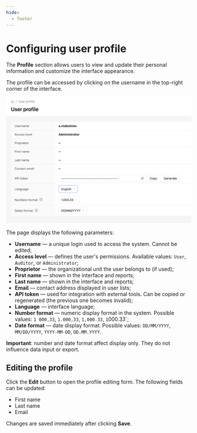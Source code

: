 ```yaml
---
hide:
  - footer
---
```


# Configuring user profile

The **Profile** section allows users to view and update their personal information and customize the interface appearance.

The profile can be accessed by clicking on the username in the top-right corner of the interface.

![User profile](/assets/img/user-profile-en.png)

The page displays the following parameters:

- **Username** — a unique login used to access the system. Cannot be edited;
- **Access level** — defines the user's permissions. Available values: `User`, `Auditor`, or `Administrator`;
- **Proprietor** — the organizational unit the user belongs to (if used);
- **First name** — shown in the interface and reports;
- **Last name** — shown in the interface and reports;
- **Email** — contact address displayed in user lists;
- **API token** — used for integration with external tools. Can be copied or regenerated (the previous one becomes invalid);
- **Language** — interface language;
- **Number format** — numeric display format in the system. Possible values: `1 000,33`, `1.000,33`, `1,000.33`, `1`000.33`;
- **Date format** — date display format. Possible values: `DD/MM/YYYY`, `MM/DD/YYYY`, `YYYY-MM-DD`, `DD.MM.YYYY`.

**Important**: number and date format affect display only. They do not influence data input or export.

## Editing the profile

Click the **Edit** button to open the profile editing form. The following fields can be updated:

- First name
- Last name
- Email

Changes are saved immediately after clicking **Save**.
